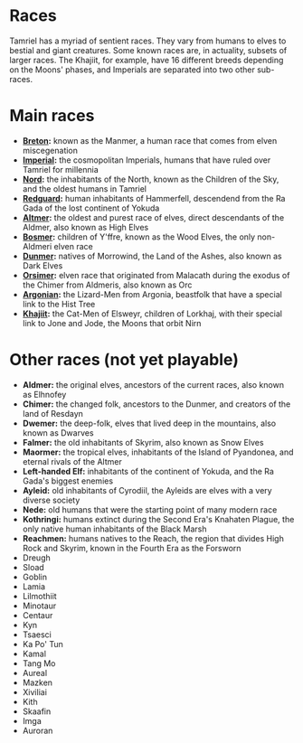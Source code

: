 # Races
Tamriel has a myriad of sentient races. They vary from humans to elves to bestial and giant creatures. Some known races are, in actuality, subsets of larger races. The Khajiit, for example, have 16 different breeds depending on the Moons' phases, and Imperials are separated into two other sub-races.

# Main races
- **[Breton](/races/main/breton):** known as the Manmer, a human race that comes from elven miscegenation
- **[Imperial](/races/main/imperial):** the cosmopolitan Imperials, humans that have ruled over Tamriel for millennia
- **[Nord](/races/main/nord):** the inhabitants of the North, known as the Children of the Sky, and the oldest humans in Tamriel
- **[Redguard](/races/main/redguard):** human inhabitants of Hammerfell, descendend from the Ra Gada of the lost continent of Yokuda
- **[Altmer](/races/main/altmer):** the oldest and purest race of elves, direct descendants of the Aldmer, also known as High Elves
- **[Bosmer](/races/main/bosmer):** children of Y'ffre, known as the Wood Elves, the only non-Aldmeri elven race
- **[Dunmer](/races/main/dunmer):** natives of Morrowind, the Land of the Ashes, also known as Dark Elves
- **[Orsimer](/races/main/orsimer):** elven race that originated from Malacath during the exodus of the Chimer from Aldmeris, also known as Orc
- **[Argonian](/races/main/argonian):** the Lizard-Men from Argonia, beastfolk that have a special link to the Hist Tree
- **[Khajiit](/races/main/khajiit):** the Cat-Men of Elsweyr, children of Lorkhaj, with their special link to Jone and Jode, the Moons that orbit Nirn

# Other races (not yet playable)
- **Aldmer:** the original elves, ancestors of the current races, also known as Elhnofey
- **Chimer:** the changed folk, ancestors to the Dunmer, and creators of the land of Resdayn
- **Dwemer:** the deep-folk, elves that lived deep in the mountains, also known as Dwarves
- **Falmer:** the old inhabitants of Skyrim, also known as Snow Elves
- **Maormer:** the tropical elves, inhabitants of the Island of Pyandonea, and eternal rivals of the Altmer
- **Left-handed Elf:** inhabitants of the continent of Yokuda, and the Ra Gada's biggest enemies
- **Ayleid:** old inhabitants of Cyrodiil, the Ayleids are elves with a very diverse society
- **Nede:** old humans that were the starting point of many modern race
- **Kothringi:** humans extinct during the Second Era's Knahaten Plague, the only native human inhabitants of the Black Marsh
- **Reachmen:** humans natives to the Reach, the region that divides High Rock and Skyrim, known in the Fourth Era as the Forsworn
- Dreugh
- Sload
- Goblin
- Lamia
- Lilmothiit
- Minotaur
- Centaur
- Kyn
- Tsaesci
- Ka Po' Tun
- Kamal
- Tang Mo
- Aureal
- Mazken
- Xiviliai
- Kith
- Skaafin
- Imga
- Auroran